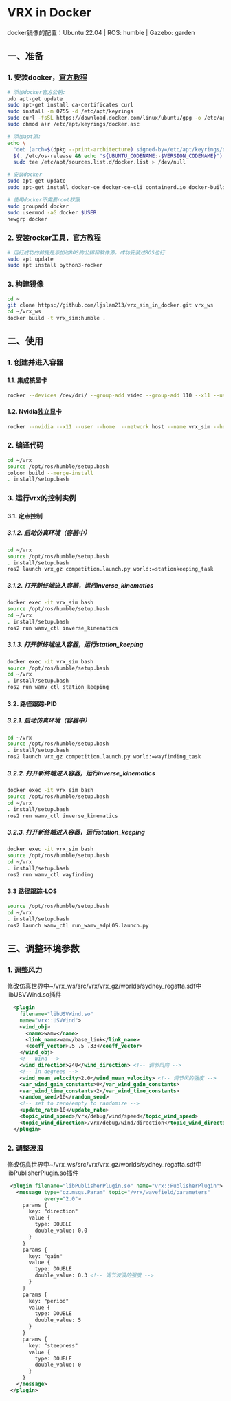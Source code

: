 # VRX in Docker

docker镜像的配置：Ubuntu 22.04 | ROS: humble | Gazebo: garden

## 一、准备

### 1. 安装docker，[官方教程](https://docs.docker.com/engine/install/ubuntu/)

```bash
# 添加docker官方公钥:
udo apt-get update
sudo apt-get install ca-certificates curl
sudo install -m 0755 -d /etc/apt/keyrings
sudo curl -fsSL https://download.docker.com/linux/ubuntu/gpg -o /etc/apt/keyrings/docker.asc
sudo chmod a+r /etc/apt/keyrings/docker.asc

# 添加apt源:
echo \
  "deb [arch=$(dpkg --print-architecture) signed-by=/etc/apt/keyrings/docker.asc] https://download.docker.com/linux/ubuntu \
  $(. /etc/os-release && echo "${UBUNTU_CODENAME:-$VERSION_CODENAME}") stable" | \
  sudo tee /etc/apt/sources.list.d/docker.list > /dev/null

# 安装docker
sudo apt-get update
sudo apt-get install docker-ce docker-ce-cli containerd.io docker-buildx-plugin docker-compose-plugin

# 使用docker不需要root权限
sudo groupadd docker
sudo usermod -aG docker $USER
newgrp docker
```

### 2. 安装rocker工具，[官方教程](https://github.com/HonuRobotics/dockwater/wiki/Install-Dependencies#step-3-install-rocker)

```bash
# 运行成功的前提是添加过ROS的公钥和软件源，成功安装过ROS也行
sudo apt update
sudo apt install python3-rocker 
```

### 3. 构建镜像

```bash
cd ~
git clone https://github.com/ljslam213/vrx_sim_in_docker.git vrx_ws
cd ~/vrx_ws
docker build -t vrx_sim:humble .
```

## 二、使用

### 1. 创建并进入容器

#### 1.1. 集成核显卡

```bash
rocker --devices /dev/dri/ --group-add video --group-add 110 --x11 --user --home  --network host --name vrx_sim --hostname vrx_ctr vrx_sim:humble bash
```

#### 1.2. Nvidia独立显卡

```bash
rocker --nvidia --x11 --user --home  --network host --name vrx_sim --hostname vrx_ctr vrx_sim:humble bash
```

### 2. 编译代码

```bash
cd ~/vrx
source /opt/ros/humble/setup.bash
colcon build --merge-install
. install/setup.bash
```

### 3. 运行vrx的控制实例

#### 3.1. 定点控制

##### 3.1.2. 启动仿真环境（容器中）

```bash
cd ~/vrx
source /opt/ros/humble/setup.bash
. install/setup.bash
ros2 launch vrx_gz competition.launch.py world:=stationkeeping_task
```

##### 3.1.2. 打开新终端进入容器，运行inverse_kinematics

```bash
docker exec -it vrx_sim bash
source /opt/ros/humble/setup.bash
cd ~/vrx
. install/setup.bash
ros2 run wamv_ctl inverse_kinematics
```

##### 3.1.3. 打开新终端进入容器，运行station_keeping

```bash
docker exec -it vrx_sim bash
source /opt/ros/humble/setup.bash
cd ~/vrx
. install/setup.bash
ros2 run wamv_ctl station_keeping
```

#### 3.2. 路径跟踪-PID

##### 3.2.1. 启动仿真环境（容器中）

```bash
cd ~/vrx
source /opt/ros/humble/setup.bash
. install/setup.bash
ros2 launch vrx_gz competition.launch.py world:=wayfinding_task
```

##### 3.2.2. 打开新终端进入容器，运行inverse_kinematics

```bash
docker exec -it vrx_sim bash
source /opt/ros/humble/setup.bash
cd ~/vrx
. install/setup.bash
ros2 run wamv_ctl inverse_kinematics
```

##### 3.2.3. 打开新终端进入容器，运行station_keeping

```bash
docker exec -it vrx_sim bash
source /opt/ros/humble/setup.bash
cd ~/vrx
. install/setup.bash
ros2 run wamv_ctl wayfinding
```

#### 3.3 路径跟踪-LOS

```bash
source /opt/ros/humble/setup.bash
cd ~/vrx
. install/setup.bash
ros2 launch wamv_ctl run_wamv_adpLOS.launch.py
```

## 三、调整环境参数

### 1. 调整风力

修改仿真世界中~/vrx_ws/src/vrx/vrx_gz/worlds/sydney_regatta.sdf中libUSVWind.so插件

```xml
  <plugin
    filename="libUSVWind.so"
    name="vrx::USVWind">
    <wind_obj>
      <name>wamv</name>
      <link_name>wamv/base_link</link_name>
      <coeff_vector>.5 .5 .33</coeff_vector>
    </wind_obj>
    <!-- Wind -->
    <wind_direction>240</wind_direction> <!-- 调节风向 -->
    <!-- in degrees -->
    <wind_mean_velocity>2.0</wind_mean_velocity> <!-- 调节风的强度 -->
    <var_wind_gain_constants>0</var_wind_gain_constants>
    <var_wind_time_constants>2</var_wind_time_constants>
    <random_seed>10</random_seed>
    <!-- set to zero/empty to randomize -->
    <update_rate>10</update_rate>
    <topic_wind_speed>/vrx/debug/wind/speed</topic_wind_speed>
    <topic_wind_direction>/vrx/debug/wind/direction</topic_wind_direction>
  </plugin>
```

### 2. 调整波浪

修改仿真世界中~/vrx_ws/src/vrx/vrx_gz/worlds/sydney_regatta.sdf中libPublisherPlugin.so插件

```xml
 <plugin filename="libPublisherPlugin.so" name="vrx::PublisherPlugin">
   <message type="gz.msgs.Param" topic="/vrx/wavefield/parameters"
            every="2.0">
     params {
       key: "direction"
       value {
         type: DOUBLE
         double_value: 0.0
       }
     }
     params {
       key: "gain"
       value {
         type: DOUBLE
         double_value: 0.3 <!-- 调节波浪的强度 -->
       }
     }
     params {
       key: "period"
       value {
         type: DOUBLE
         double_value: 5
       }
     }
     params {
       key: "steepness"
       value {
         type: DOUBLE
         double_value: 0
       }
     }
   </message>
 </plugin>
```
